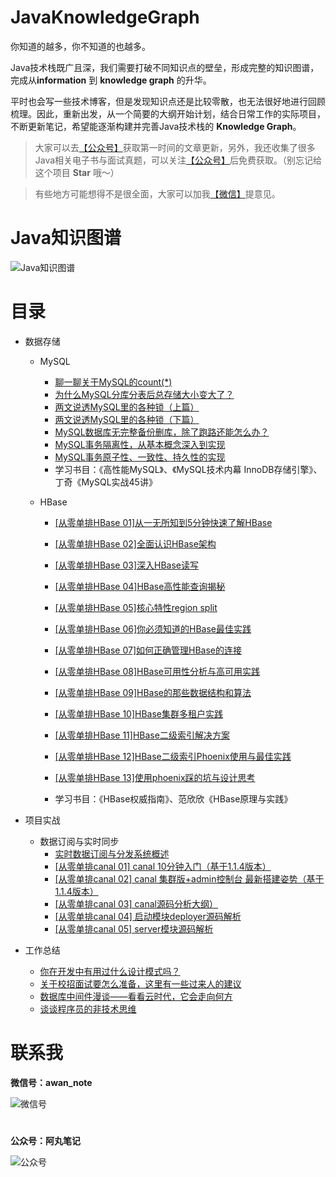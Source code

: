 # JavaKnowledgeGraph
你知道的越多，你不知道的也越多。

Java技术栈既广且深，我们需要打破不同知识点的壁垒，形成完整的知识图谱，完成从**information** 到 **knowledge graph** 的升华。

平时也会写一些技术博客，但是发现知识点还是比较零散，也无法很好地进行回顾梳理。因此，重新出发，从一个简要的大纲开始计划，结合日常工作的实际项目，不断更新笔记，希望能逐渐构建并完善Java技术栈的 **Knowledge Graph**。

> 大家可以去[【公众号】](#公众号)获取第一时间的文章更新，另外，我还收集了很多Java相关电子书与面试真题，可以关注[【公众号】](#公众号)后免费获取。（别忘记给这个项目 **Star** 哦～）

> 有些地方可能想得不是很全面，大家可以加我[【微信】](#微信)提意见。

# Java知识图谱
![Java知识图谱](https://s2.ax1x.com/2020/02/29/3yQUXt.png)

# 目录
- 数据存储
   - MySQL
     - [聊一聊关于MySQL的count(*)](https://mp.weixin.qq.com/s/tBKqfxwBYjnUXSflWpeHJg) 
     - [为什么MySQL分库分表后总存储大小变大了？](https://mp.weixin.qq.com/s/byvRSC9V4B-1BPuGRLghqQ)
     - [两文说透MySQL里的各种锁（上篇）](https://mp.weixin.qq.com/s/st8MleVpzTnPoX5nRQv3CQ)
     - [两文说透MySQL里的各种锁（下篇）](https://mp.weixin.qq.com/s/DVxiE9UgjtworsgoNKDT3Q)
     - [MySQL数据库无完整备份删库，除了跑路还能怎么办？](https://mp.weixin.qq.com/s/CSXdyD9uPbxwULvyTvHwsw)
     - [MySQL事务隔离性，从基本概念深入到实现](https://mp.weixin.qq.com/s/BeKkL2VZTDJsE3JARrht2A)
     - [MySQL事务原子性、一致性、持久性的实现](https://mp.weixin.qq.com/s/NeGQDj-DjMJJMEoqfJzEpg)
      - 学习书目：《高性能MySQL》、《MySQL技术内幕 InnoDB存储引擎》、丁奇《MySQL实战45讲》

    - HBase
      - [[从零单排HBase 01]从一无所知到5分钟快速了解HBase](https://mp.weixin.qq.com/s/qPu4fQD4O09M_vM-4J1gKA)
      - [[从零单排HBase 02]全面认识HBase架构](https://mp.weixin.qq.com/s/taJFffcJeD7_N6TQeREbBQ)
      - [[从零单排HBase 03]深入HBase读写](https://mp.weixin.qq.com/s/WxuvlFx6gYRf7VMBPXjVoQ)
      - [[从零单排HBase 04]HBase高性能查询揭秘](https://mp.weixin.qq.com/s/_VTkgfW-rCqs-2-QlBydJg)
      - [[从零单排HBase 05]核心特性region split](https://mp.weixin.qq.com/s/UHo33iffs_RXzUcFNe9q8Q)
      - [[从零单排HBase 06]你必须知道的HBase最佳实践](https://mp.weixin.qq.com/s/q7qN_Zwax-8qBTVRhTXkrg)
      - [[从零单排HBase 07]如何正确管理HBase的连接](https://mp.weixin.qq.com/s/kEklr8eSpofYNb7-g4C0nA)
      - [[从零单排HBase 08]HBase可用性分析与高可用实践](https://mp.weixin.qq.com/s/USzrA1KrgX4mBbGrct3eAA)
      - [[从零单排HBase 09]HBase的那些数据结构和算法](https://mp.weixin.qq.com/s/st-FbLbr602oq_AV-paLGw)
      - [[从零单排HBase 10]HBase集群多租户实践](https://mp.weixin.qq.com/s/Cb9ljvovjpepZmT3wmkEtQ)
      - [[从零单排HBase 11]HBase二级索引解决方案](https://mp.weixin.qq.com/s/tF2OmKByzTn_D7gbBtkjJA)
      - [[从零单排HBase 12]HBase二级索引Phoenix使用与最佳实践](https://mp.weixin.qq.com/s/p50yj_YDyiNfbcVSWU-B7g)
      - [[从零单排HBase 13]使用phoenix踩的坑与设计思考](https://mp.weixin.qq.com/s/gMDi2XA1CroCb9oTkUdbWg)

      - 学习书目：《HBase权威指南》、范欣欣《HBase原理与实践》

- 项目实战
    - 数据订阅与实时同步
      - [实时数据订阅与分发系统概述](https://mp.weixin.qq.com/s/vJKGfBeKtKJ7pH6S7b4Klw)
      - [[从零单排canal 01] canal 10分钟入门（基于1.1.4版本）](https://mp.weixin.qq.com/s/caEi8hrpuFFBDJyj2dXmow)
      - [[从零单排canal 02] canal 集群版+admin控制台 最新搭建姿势（基于1.1.4版本）](https://mp.weixin.qq.com/s/DI2usZ3DZHN2XqRZ6DHYtw)
      - [[从零单排canal 03] canal源码分析大纲）](https://mp.weixin.qq.com/s/sdm_IDp8g-J0pZ_t3tkKjA)
      - [[从零单排canal 04] 启动模块deployer源码解析](https://mp.weixin.qq.com/s/QF4TGoh9y_HkZEMS5aUXZQ)
      - [[从零单排canal 05] server模块源码解析](https://mp.weixin.qq.com/s/nzguM-3JUjdLoVbp9H5FGA)

- 工作总结
  - [你在开发中有用过什么设计模式吗？](https://mp.weixin.qq.com/s/s-WBAvtozwPNVaY0lB9y1w)
  - [关于校招面试要怎么准备，这里有一些过来人的建议](https://mp.weixin.qq.com/s/JF936aSUR40dycHjujDWWQ)
  - [数据库中间件漫谈——看看云时代，它会走向何方](https://mp.weixin.qq.com/s/zvGQC5nct5CPzER6eyufNw)
  - [谈谈程序员的非技术思维](https://mp.weixin.qq.com/s/Ev9csm0UTeKgQbfrEVqr6g)


# <a name="微信"></a> 
# 联系我
**微信号：awan_note**

![微信号](https://oscimg.oschina.net/oscnet/up-991da1449a8c516bdc077a4f194b5a33b87.png)

# <a name="公众号"></a>
**公众号：阿丸笔记**

![公众号](https://img-blog.csdnimg.cn/20200216153626581.jpg)
